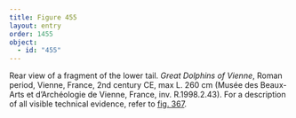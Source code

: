 ```yaml
---
title: Figure 455
layout: entry
order: 1455
object:
  - id: "455"
---
```


Rear view of a fragment of the lower tail. *Great Dolphins of Vienne*, Roman period, Vienne, France, 2nd century CE, max L. 260 cm (Musée des Beaux-Arts et d’Archéologie de Vienne, France, inv. R.1998.2.43). For a description of all visible technical evidence, refer to [fig. 367](/visual-atlas/367/).
